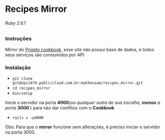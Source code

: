 # Recipes Mirror
###### Ruby 2.6.1
### Instruções

Mirror do [Projeto cookbook](https://trello.com/b/egtpbQgY/cookbookpersonal), esse site não possui base de dados, e todos seus serviços são consumidos por API.

### Instalação

* `git clone git@vps1474.publiccloud.com.br:matheusam/recipes_mirror.git`
* `cd recipes_mirror`
* `bin/setup`

Inicie o servidor na porta __4000__(*ou qualquer outra de sua escolha, __menos__ a porta __3000__.*) para não dar conflitos com o __Cookbook__.

* `rails s -p4000`

Obs: Para que o **mirror** funcione sem alterações, é preciso iniciar o servidor na porta 3000.
